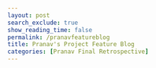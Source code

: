 ```yaml
---
layout: post 
search_exclude: true
show_reading_time: false
permalink: /pranavfeatureblog
title: Pranav's Project Feature Blog
categories: [Pranav Final Retrospective]
---
```


